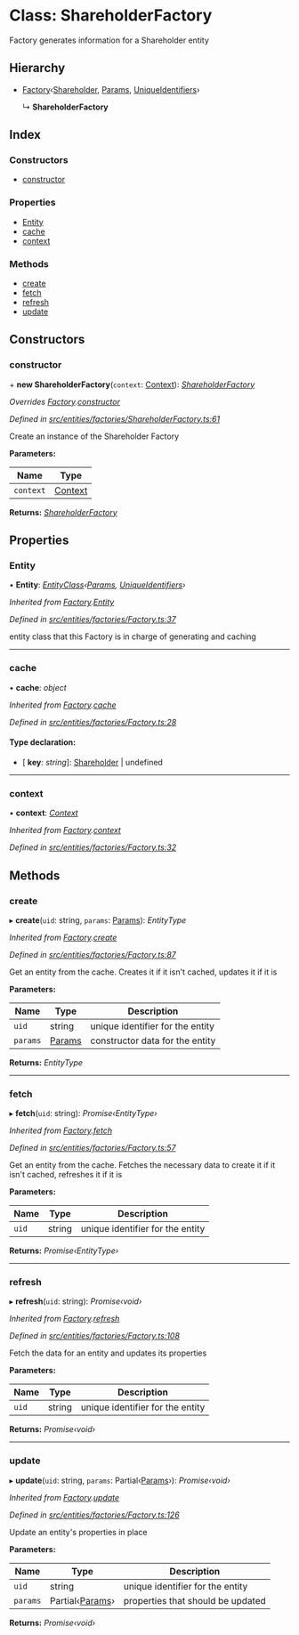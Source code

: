 # Class: ShareholderFactory

Factory generates information for a Shareholder entity

## Hierarchy

* [Factory](_entities_factories_factory_.factory.md)‹[Shareholder](_entities_shareholder_.shareholder.md), [Params](../interfaces/_entities_shareholder_.params.md), [UniqueIdentifiers](../interfaces/_entities_shareholder_.uniqueidentifiers.md)›

  ↳ **ShareholderFactory**

## Index

### Constructors

* [constructor](_entities_factories_shareholderfactory_.shareholderfactory.md#constructor)

### Properties

* [Entity](_entities_factories_shareholderfactory_.shareholderfactory.md#entity)
* [cache](_entities_factories_shareholderfactory_.shareholderfactory.md#cache)
* [context](_entities_factories_shareholderfactory_.shareholderfactory.md#context)

### Methods

* [create](_entities_factories_shareholderfactory_.shareholderfactory.md#create)
* [fetch](_entities_factories_shareholderfactory_.shareholderfactory.md#fetch)
* [refresh](_entities_factories_shareholderfactory_.shareholderfactory.md#refresh)
* [update](_entities_factories_shareholderfactory_.shareholderfactory.md#update)

## Constructors

###  constructor

\+ **new ShareholderFactory**(`context`: [Context](_context_.context.md)): *[ShareholderFactory](_entities_factories_shareholderfactory_.shareholderfactory.md)*

*Overrides [Factory](_entities_factories_factory_.factory.md).[constructor](_entities_factories_factory_.factory.md#constructor)*

*Defined in [src/entities/factories/ShareholderFactory.ts:61](https://github.com/PolymathNetwork/polymath-sdk/blob/fb8c7c9/src/entities/factories/ShareholderFactory.ts#L61)*

Create an instance of the Shareholder Factory

**Parameters:**

Name | Type |
------ | ------ |
`context` | [Context](_context_.context.md) |

**Returns:** *[ShareholderFactory](_entities_factories_shareholderfactory_.shareholderfactory.md)*

## Properties

###  Entity

• **Entity**: *[EntityClass](../interfaces/_entities_factories_factory_.entityclass.md)‹[Params](../interfaces/_entities_shareholder_.params.md), [UniqueIdentifiers](../interfaces/_entities_shareholder_.uniqueidentifiers.md)›*

*Inherited from [Factory](_entities_factories_factory_.factory.md).[Entity](_entities_factories_factory_.factory.md#entity)*

*Defined in [src/entities/factories/Factory.ts:37](https://github.com/PolymathNetwork/polymath-sdk/blob/fb8c7c9/src/entities/factories/Factory.ts#L37)*

entity class that this Factory is in charge of generating and caching

___

###  cache

• **cache**: *object*

*Inherited from [Factory](_entities_factories_factory_.factory.md).[cache](_entities_factories_factory_.factory.md#cache)*

*Defined in [src/entities/factories/Factory.ts:28](https://github.com/PolymathNetwork/polymath-sdk/blob/fb8c7c9/src/entities/factories/Factory.ts#L28)*

#### Type declaration:

* \[ **key**: *string*\]: [Shareholder](_entities_shareholder_.shareholder.md) | undefined

___

###  context

• **context**: *[Context](_context_.context.md)*

*Inherited from [Factory](_entities_factories_factory_.factory.md).[context](_entities_factories_factory_.factory.md#context)*

*Defined in [src/entities/factories/Factory.ts:32](https://github.com/PolymathNetwork/polymath-sdk/blob/fb8c7c9/src/entities/factories/Factory.ts#L32)*

## Methods

###  create

▸ **create**(`uid`: string, `params`: [Params](../interfaces/_entities_shareholder_.params.md)): *EntityType*

*Inherited from [Factory](_entities_factories_factory_.factory.md).[create](_entities_factories_factory_.factory.md#create)*

*Defined in [src/entities/factories/Factory.ts:87](https://github.com/PolymathNetwork/polymath-sdk/blob/fb8c7c9/src/entities/factories/Factory.ts#L87)*

Get an entity from the cache. Creates it if it isn't cached, updates it if it is

**Parameters:**

Name | Type | Description |
------ | ------ | ------ |
`uid` | string | unique identifier for the entity |
`params` | [Params](../interfaces/_entities_shareholder_.params.md) | constructor data for the entity  |

**Returns:** *EntityType*

___

###  fetch

▸ **fetch**(`uid`: string): *Promise‹EntityType›*

*Inherited from [Factory](_entities_factories_factory_.factory.md).[fetch](_entities_factories_factory_.factory.md#fetch)*

*Defined in [src/entities/factories/Factory.ts:57](https://github.com/PolymathNetwork/polymath-sdk/blob/fb8c7c9/src/entities/factories/Factory.ts#L57)*

Get an entity from the cache. Fetches the necessary data to create it if it isn't cached, refreshes it if it is

**Parameters:**

Name | Type | Description |
------ | ------ | ------ |
`uid` | string | unique identifier for the entity  |

**Returns:** *Promise‹EntityType›*

___

###  refresh

▸ **refresh**(`uid`: string): *Promise‹void›*

*Inherited from [Factory](_entities_factories_factory_.factory.md).[refresh](_entities_factories_factory_.factory.md#refresh)*

*Defined in [src/entities/factories/Factory.ts:108](https://github.com/PolymathNetwork/polymath-sdk/blob/fb8c7c9/src/entities/factories/Factory.ts#L108)*

Fetch the data for an entity and updates its properties

**Parameters:**

Name | Type | Description |
------ | ------ | ------ |
`uid` | string | unique identifier for the entity  |

**Returns:** *Promise‹void›*

___

###  update

▸ **update**(`uid`: string, `params`: Partial‹[Params](../interfaces/_entities_shareholder_.params.md)›): *Promise‹void›*

*Inherited from [Factory](_entities_factories_factory_.factory.md).[update](_entities_factories_factory_.factory.md#update)*

*Defined in [src/entities/factories/Factory.ts:126](https://github.com/PolymathNetwork/polymath-sdk/blob/fb8c7c9/src/entities/factories/Factory.ts#L126)*

Update an entity's properties in place

**Parameters:**

Name | Type | Description |
------ | ------ | ------ |
`uid` | string | unique identifier for the entity |
`params` | Partial‹[Params](../interfaces/_entities_shareholder_.params.md)› | properties that should be updated  |

**Returns:** *Promise‹void›*
